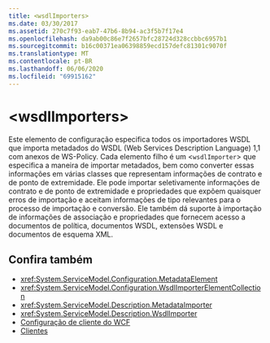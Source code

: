 ```yaml
---
title: <wsdlImporters>
ms.date: 03/30/2017
ms.assetid: 270c7f93-eab7-47b6-8b94-ac3f5b7f17e4
ms.openlocfilehash: da9ab00c86e7f2657bfc28724d328ccbbc6957b1
ms.sourcegitcommit: b16c00371ea06398859ecd157defc81301c9070f
ms.translationtype: MT
ms.contentlocale: pt-BR
ms.lasthandoff: 06/06/2020
ms.locfileid: "69915162"
---
```

# \<wsdlImporters>
Este elemento de configuração especifica todos os importadores WSDL que importa metadados do WSDL (Web Services Description Language) 1,1 com anexos de WS-Policy. Cada elemento filho é um <`wsdlImporter`> que especifica a maneira de importar metadados, bem como converter essas informações em várias classes que representam informações de contrato e de ponto de extremidade. Ele pode importar seletivamente informações de contrato e de ponto de extremidade e propriedades que expõem quaisquer erros de importação e aceitam informações de tipo relevantes para o processo de importação e conversão. Ele também dá suporte à importação de informações de associação e propriedades que fornecem acesso a documentos de política, documentos WSDL, extensões WSDL e documentos de esquema XML.  
  
## <a name="see-also"></a>Confira também

- <xref:System.ServiceModel.Configuration.MetadataElement>
- <xref:System.ServiceModel.Configuration.WsdlImporterElementCollection>
- <xref:System.ServiceModel.Description.MetadataImporter>
- <xref:System.ServiceModel.Description.WsdlImporter>
- [Configuração de cliente do WCF](../../../wcf/feature-details/client-configuration.md)
- [Clientes](../../../wcf/feature-details/clients.md)
